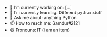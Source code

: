 - 🔭 I’m currently working on: [...]
- 🌱 I’m currently learning: Different python stuff
- 💬 Ask me about: anything Python
- 📫 How to reach me: Gamdur#2121
- 😄 Pronouns: IT (i am an item)
<!--
- ⚡ Fun fact: ...
- 👯 I’m looking to collaborate on ...
- 🤔 I’m looking for help with ... 
--!>
